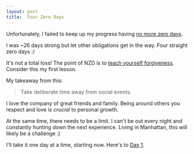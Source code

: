 ```yaml
---
layout: post
title:  Four Zero Days
---
```


Unfortunately, I failed to keep up my progress having [no more zero days](/2016/02/no-more-zero-days.html).

I was ~26 days strong but let other obligations get in the way. Four straight zero days :/

It's not a total loss! The point of NZD is to [teach yourself forgiveness](https://www.reddit.com/r/NonZeroDay/wiki/the_four_pillars). Consider this my first lesson.

My takeaway from this:

> Take deliberate time away from social events.

I love the company of great friends and family. Being around others you respect and love is _crucial_ to personal growth.

At the same time, there needs to be a limit. I can't be out every night and constantly hunting down the next experience. Living in Manhattan, this will likely be a challenge :)

I'll take it one day at a time, starting now. Here's to [Day 1](https://www.youtube.com/watch?v=RYlCVwxoL_g).
